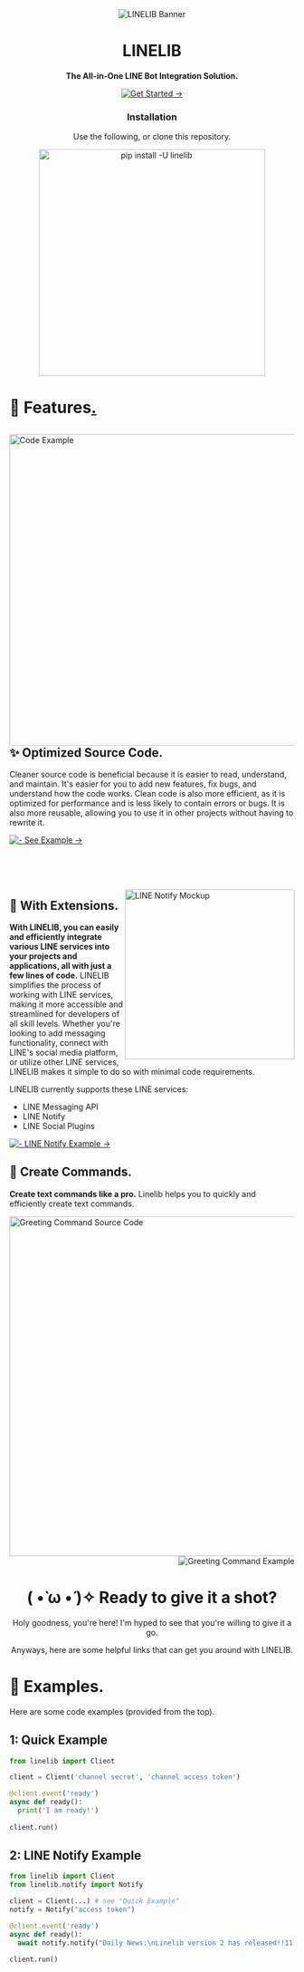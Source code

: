 <div align="center">
  <img src="https://user-images.githubusercontent.com/90096971/213644783-f525dd20-af78-4181-b665-fd6506410bde.png" alt="LINELIB Banner" />

# LINELIB
**The All-in-One LINE Bot Integration Solution.**

[![Get Started →](https://img.shields.io/badge/Get_Started_→-2ea44f?style=for-the-badge&logo=line&logoColor=ffffff)](https://github.com/AWeirdScratcher/linelib)
  
### Installation
Use the following, or clone this repository.
  
<img alt="pip install -U linelib" src="https://user-images.githubusercontent.com/90096971/213696060-a9ef7a7e-217c-4863-9b4a-5b6acaad0c69.png" width="400" />

</div>

# 🔑 Features[.](https://www.youtube.com/watch?v=H5v3kku4y6Q)

<div>
  <img src="https://user-images.githubusercontent.com/90096971/213690282-662ec477-b826-4fa4-9184-abcd8f0230d8.png" alt="Code Example" align="left" width="550" />
  <div>
    
  ## ✨ Optimized Source Code.
  Cleaner source code is beneficial because it is easier to read, understand, and maintain. It's easier for you to add new features, fix bugs, and understand how the code works. Clean code is also more efficient, as it is optimized for performance and is less likely to contain errors or bugs. It is also more reusable, allowing you to use it in other projects without having to rewrite it.
    
  [![  - See Example →](https://img.shields.io/badge/_-See_Example_→-06c755?style=for-the-badge&logo=python&logoColor=ffffff)](#1-quick-example)
    
  </div>

</div>

<br /><br /><br />

<img src="https://user-images.githubusercontent.com/90096971/213693396-83c0c20a-a30a-4648-b546-05c7019f10a0.png" width="300" alt="LINE Notify Mockup" align="right" />

## 🧩 With Extensions.
**With LINELIB, you can easily and efficiently integrate various LINE services into your projects and applications, all with just a few lines of code.** LINELIB simplifies the process of working with LINE services, making it more accessible and streamlined for developers of all skill levels. Whether you're looking to add messaging functionality, connect with LINE's social media platform, or utilize other LINE services, LINELIB makes it simple to do so with minimal code requirements.

LINELIB currently supports these LINE services:
- LINE Messaging API
- LINE Notify
- LINE Social Plugins

[![  - LINE Notify Example →](https://img.shields.io/badge/_-LINE_Notify_Example→-06c755?style=for-the-badge&logo=python&logoColor=ffffff)](#2-line-notify-example)

## 💪 Create Commands.
**Create text commands like a pro.** Linelib helps you to quickly and efficiently create text commands.

<div>
  <div align="left">

<img alt="Greeting Command Source Code" src="https://user-images.githubusercontent.com/90096971/213700257-0a2ef23c-1920-49df-9988-9e61a2491f71.png" width="600" />

</div>
  
<div align="right">


<img alt="Greeting Command Example" src="https://user-images.githubusercontent.com/90096971/213698679-4fd102db-dc4f-46f0-9059-b4e6f6da533c.png" />

</div>
</div>

<div align="center">
  
  # ( •̀ ω •́ )✧ Ready to give it a shot?
  Holy goodness, you're here! I'm hyped to see that you're willing to give it a go.
  
  Anyways, here are some helpful links that can get you around with LINELIB.
  
</div>


# 🎉 Examples.
Here are some code examples (provided from the top).

## 1: Quick Example
```py
from linelib import Client

client = Client('channel secret', 'channel access token')

@client.event('ready')
async def ready():
  print('I am ready!')
  
client.run()
```

## 2: LINE Notify Example
```py
from linelib import Client
from linelib.notify import Notify

client = Client(...) # see "Quick Example"
notify = Notify("access token")

@client.event('ready')
async def ready():
  await notify.notify("Daily News:\nLinelib version 2 has released!!11!")
  
client.run()
```
